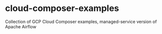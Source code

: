 # cloud-composer-examples
Collection of GCP Cloud Composer examples, managed-service version of Apache Airflow
